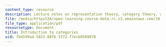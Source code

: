 ```yaml
---
content_type: resource
description: Lecture notes on representation theory, category theory, and functors.
file: /media/https%3A/open-learning-course-data-rc.s3.amazonaws.com/18-712-introduction-to-representation-theory-fall-2010/fb4599a4582288fb3372f7ecb0509978_MIT18_712F10_ch6.pdf
file_type: application/pdf
resourcetype: Document
title: Introduction to categories
uid: fb4599a4-5822-88fb-3372-f7ecb0509978
---
```

